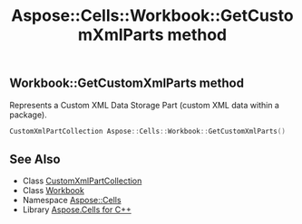 ﻿---
title: Aspose::Cells::Workbook::GetCustomXmlParts method
linktitle: GetCustomXmlParts
second_title: Aspose.Cells for C++ API Reference
description: 'Aspose::Cells::Workbook::GetCustomXmlParts method. Represents a Custom XML Data Storage Part (custom XML data within a package) in C++.'
type: docs
weight: 6300
url: /cpp/aspose.cells/workbook/getcustomxmlparts/
---
## Workbook::GetCustomXmlParts method


Represents a Custom XML Data Storage Part (custom XML data within a package).

```cpp
CustomXmlPartCollection Aspose::Cells::Workbook::GetCustomXmlParts()
```

## See Also

* Class [CustomXmlPartCollection](../../../aspose.cells.markup/customxmlpartcollection/)
* Class [Workbook](../)
* Namespace [Aspose::Cells](../../)
* Library [Aspose.Cells for C++](../../../)
